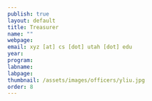 ```yaml
---
publish: true
layout: default
title: Treasurer
name: ""
webpage:
email: xyz [at] cs [dot] utah [dot] edu
year: 
program: 
labname:
labpage:
thumbnail: /assets/images/officers/yliu.jpg
order: 8
---
```

